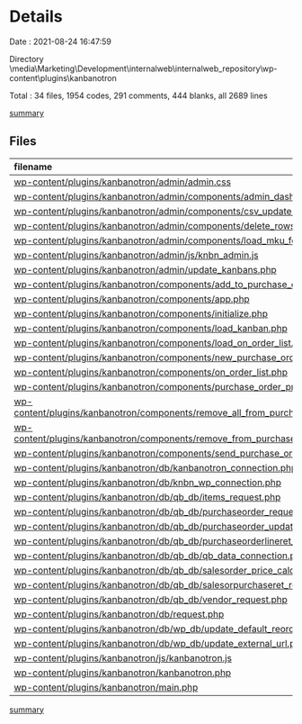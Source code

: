 # Details

Date : 2021-08-24 16:47:59

Directory \\media\Marketing\Development\internalweb\internalweb_repository\wp-content\plugins\kanbanotron

Total : 34 files,  1954 codes, 291 comments, 444 blanks, all 2689 lines

[summary](results.md)

## Files
| filename | language | code | comment | blank | total |
| :--- | :--- | ---: | ---: | ---: | ---: |
| [wp-content/plugins/kanbanotron/admin/admin.css](/wp-content/plugins/kanbanotron/admin/admin.css) | CSS | 97 | 0 | 14 | 111 |
| [wp-content/plugins/kanbanotron/admin/components/admin_dashboard.php](/wp-content/plugins/kanbanotron/admin/components/admin_dashboard.php) | PHP | 144 | 4 | 28 | 176 |
| [wp-content/plugins/kanbanotron/admin/components/csv_update.php](/wp-content/plugins/kanbanotron/admin/components/csv_update.php) | PHP | 151 | 10 | 37 | 198 |
| [wp-content/plugins/kanbanotron/admin/components/delete_rows_sql.php](/wp-content/plugins/kanbanotron/admin/components/delete_rows_sql.php) | PHP | 21 | 0 | 6 | 27 |
| [wp-content/plugins/kanbanotron/admin/components/load_mku_form_fields.php](/wp-content/plugins/kanbanotron/admin/components/load_mku_form_fields.php) | PHP | 52 | 17 | 11 | 80 |
| [wp-content/plugins/kanbanotron/admin/js/knbn_admin.js](/wp-content/plugins/kanbanotron/admin/js/knbn_admin.js) | JavaScript | 41 | 0 | 5 | 46 |
| [wp-content/plugins/kanbanotron/admin/update_kanbans.php](/wp-content/plugins/kanbanotron/admin/update_kanbans.php) | PHP | 15 | 1 | 3 | 19 |
| [wp-content/plugins/kanbanotron/components/add_to_purchase_order.php](/wp-content/plugins/kanbanotron/components/add_to_purchase_order.php) | PHP | 31 | 7 | 13 | 51 |
| [wp-content/plugins/kanbanotron/components/app.php](/wp-content/plugins/kanbanotron/components/app.php) | PHP | 23 | 2 | 4 | 29 |
| [wp-content/plugins/kanbanotron/components/initialize.php](/wp-content/plugins/kanbanotron/components/initialize.php) | PHP | 74 | 3 | 22 | 99 |
| [wp-content/plugins/kanbanotron/components/load_kanban.php](/wp-content/plugins/kanbanotron/components/load_kanban.php) | PHP | 145 | 19 | 15 | 179 |
| [wp-content/plugins/kanbanotron/components/load_on_order_list.php](/wp-content/plugins/kanbanotron/components/load_on_order_list.php) | PHP | 64 | 15 | 12 | 91 |
| [wp-content/plugins/kanbanotron/components/new_purchase_order.php](/wp-content/plugins/kanbanotron/components/new_purchase_order.php) | PHP | 40 | 2 | 11 | 53 |
| [wp-content/plugins/kanbanotron/components/on_order_list.php](/wp-content/plugins/kanbanotron/components/on_order_list.php) | PHP | 28 | 2 | 5 | 35 |
| [wp-content/plugins/kanbanotron/components/purchase_order_preview.php](/wp-content/plugins/kanbanotron/components/purchase_order_preview.php) | PHP | 91 | 18 | 29 | 138 |
| [wp-content/plugins/kanbanotron/components/remove_all_from_purchase_order.php](/wp-content/plugins/kanbanotron/components/remove_all_from_purchase_order.php) | PHP | 50 | 18 | 21 | 89 |
| [wp-content/plugins/kanbanotron/components/remove_from_purchase_order.php](/wp-content/plugins/kanbanotron/components/remove_from_purchase_order.php) | PHP | 24 | 4 | 10 | 38 |
| [wp-content/plugins/kanbanotron/components/send_purchase_order.php](/wp-content/plugins/kanbanotron/components/send_purchase_order.php) | PHP | 82 | 67 | 38 | 187 |
| [wp-content/plugins/kanbanotron/db/kanbanotron_connection.php](/wp-content/plugins/kanbanotron/db/kanbanotron_connection.php) | PHP | 10 | 2 | 4 | 16 |
| [wp-content/plugins/kanbanotron/db/knbn_wp_connection.php](/wp-content/plugins/kanbanotron/db/knbn_wp_connection.php) | PHP | 10 | 2 | 4 | 16 |
| [wp-content/plugins/kanbanotron/db/qb_db/items_request.php](/wp-content/plugins/kanbanotron/db/qb_db/items_request.php) | PHP | 23 | 3 | 7 | 33 |
| [wp-content/plugins/kanbanotron/db/qb_db/purchaseorder_request.php](/wp-content/plugins/kanbanotron/db/qb_db/purchaseorder_request.php) | PHP | 39 | 7 | 13 | 59 |
| [wp-content/plugins/kanbanotron/db/qb_db/purchaseorder_update.php](/wp-content/plugins/kanbanotron/db/qb_db/purchaseorder_update.php) | PHP | 121 | 14 | 21 | 156 |
| [wp-content/plugins/kanbanotron/db/qb_db/purchaseorderlineret_update.php](/wp-content/plugins/kanbanotron/db/qb_db/purchaseorderlineret_update.php) | PHP | 70 | 15 | 18 | 103 |
| [wp-content/plugins/kanbanotron/db/qb_db/qb_data_connection.php](/wp-content/plugins/kanbanotron/db/qb_db/qb_data_connection.php) | PHP | 10 | 2 | 4 | 16 |
| [wp-content/plugins/kanbanotron/db/qb_db/salesorder_price_calculation.php](/wp-content/plugins/kanbanotron/db/qb_db/salesorder_price_calculation.php) | PHP | 9 | 0 | 5 | 14 |
| [wp-content/plugins/kanbanotron/db/qb_db/salesorpurchaseret_request.php](/wp-content/plugins/kanbanotron/db/qb_db/salesorpurchaseret_request.php) | PHP | 23 | 3 | 7 | 33 |
| [wp-content/plugins/kanbanotron/db/qb_db/vendor_request.php](/wp-content/plugins/kanbanotron/db/qb_db/vendor_request.php) | PHP | 98 | 3 | 7 | 108 |
| [wp-content/plugins/kanbanotron/db/request.php](/wp-content/plugins/kanbanotron/db/request.php) | PHP | 107 | 7 | 10 | 124 |
| [wp-content/plugins/kanbanotron/db/wp_db/update_default_reorder_quan.php](/wp-content/plugins/kanbanotron/db/wp_db/update_default_reorder_quan.php) | PHP | 21 | 3 | 10 | 34 |
| [wp-content/plugins/kanbanotron/db/wp_db/update_external_url.php](/wp-content/plugins/kanbanotron/db/wp_db/update_external_url.php) | PHP | 17 | 3 | 9 | 29 |
| [wp-content/plugins/kanbanotron/js/kanbanotron.js](/wp-content/plugins/kanbanotron/js/kanbanotron.js) | JavaScript | 129 | 12 | 22 | 163 |
| [wp-content/plugins/kanbanotron/kanbanotron.php](/wp-content/plugins/kanbanotron/kanbanotron.php) | PHP | 79 | 26 | 17 | 122 |
| [wp-content/plugins/kanbanotron/main.php](/wp-content/plugins/kanbanotron/main.php) | PHP | 15 | 0 | 2 | 17 |

[summary](results.md)
